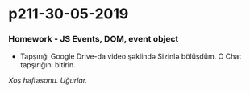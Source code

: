 # p211-30-05-2019

### Homework - JS Events, DOM, event object
- Tapşırığı Google Drive-da video şəklində Sizinlə bölüşdüm. O Chat tapşırığını bitirin.

*Xoş həftəsonu. Uğurlar.*
